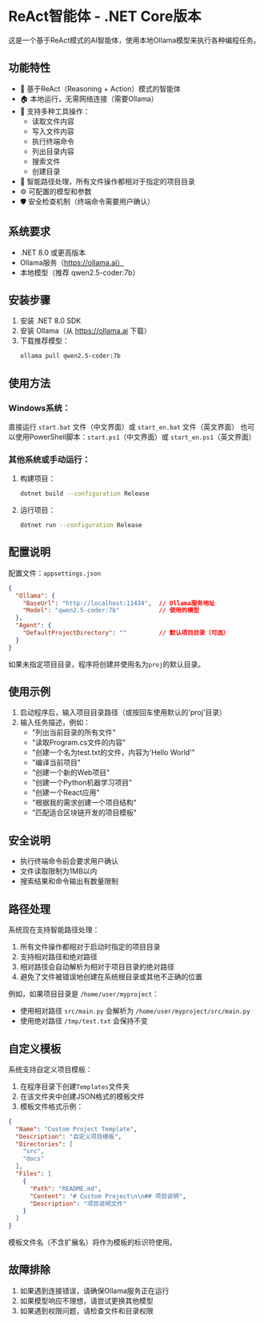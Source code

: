 # ReAct智能体 - .NET Core版本

这是一个基于ReAct模式的AI智能体，使用本地Ollama模型来执行各种编程任务。

## 功能特性

- 🤖 基于ReAct（Reasoning + Action）模式的智能体
- 🏠 本地运行，无需网络连接（需要Ollama）
- 🔧 支持多种工具操作：
  - 读取文件内容
  - 写入文件内容
  - 执行终端命令
  - 列出目录内容
  - 搜索文件
  - 创建目录
- 📁 智能路径处理，所有文件操作都相对于指定的项目目录
- ⚙️ 可配置的模型和参数
- 🛡️ 安全检查机制（终端命令需要用户确认）

## 系统要求

- .NET 8.0 或更高版本
- Ollama服务（https://ollama.ai）
- 本地模型（推荐 qwen2.5-coder:7b）

## 安装步骤

1. 安装 .NET 8.0 SDK
2. 安装 Ollama（从 https://ollama.ai 下载）
3. 下载推荐模型：
   ```bash
   ollama pull qwen2.5-coder:7b
   ```

## 使用方法

### Windows系统：

直接运行 `start.bat` 文件（中文界面）或 `start_en.bat` 文件（英文界面）
也可以使用PowerShell脚本：`start.ps1`（中文界面）或 `start_en.ps1`（英文界面）

### 其他系统或手动运行：

1. 构建项目：
   ```bash
   dotnet build --configuration Release
   ```

2. 运行项目：
   ```bash
   dotnet run --configuration Release
   ```

## 配置说明

配置文件：`appsettings.json`

```json
{
  "Ollama": {
    "BaseUrl": "http://localhost:11434",  // Ollama服务地址
    "Model": "qwen2.5-coder:7b"           // 使用的模型
  },
  "Agent": {
    "DefaultProjectDirectory": ""         // 默认项目目录（可选）
  }
}
```

如果未指定项目目录，程序将创建并使用名为`proj`的默认目录。

## 使用示例

1. 启动程序后，输入项目目录路径（或按回车使用默认的'proj'目录）
2. 输入任务描述，例如：
   - "列出当前目录的所有文件"
   - "读取Program.cs文件的内容"
   - "创建一个名为test.txt的文件，内容为'Hello World'"
   - "编译当前项目"
   - "创建一个新的Web项目"
   - "创建一个Python机器学习项目"
   - "创建一个React应用"
   - "根据我的需求创建一个项目结构"
   - "匹配适合区块链开发的项目模板"

## 安全说明

- 执行终端命令前会要求用户确认
- 文件读取限制为1MB以内
- 搜索结果和命令输出有数量限制

## 路径处理

系统现在支持智能路径处理：

1. 所有文件操作都相对于启动时指定的项目目录
2. 支持相对路径和绝对路径
3. 相对路径会自动解析为相对于项目目录的绝对路径
4. 避免了文件被错误地创建在系统根目录或其他不正确的位置

例如，如果项目目录是 `/home/user/myproject`：
- 使用相对路径 `src/main.py` 会解析为 `/home/user/myproject/src/main.py`
- 使用绝对路径 `/tmp/test.txt` 会保持不变

## 自定义模板

系统支持自定义项目模板：

1. 在程序目录下创建`Templates`文件夹
2. 在该文件夹中创建JSON格式的模板文件
3. 模板文件格式示例：

```json
{
  "Name": "Custom Project Template",
  "Description": "自定义项目模板",
  "Directories": [
    "src",
    "docs"
  ],
  "Files": [
    {
      "Path": "README.md",
      "Content": "# Custom Project\n\n## 项目说明",
      "Description": "项目说明文件"
    }
  ]
}
```

模板文件名（不含扩展名）将作为模板的标识符使用。

## 故障排除

1. 如果遇到连接错误，请确保Ollama服务正在运行
2. 如果模型响应不理想，请尝试更换其他模型
3. 如果遇到权限问题，请检查文件和目录权限